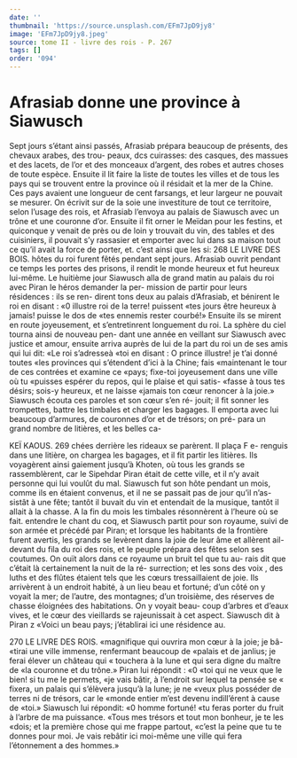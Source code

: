 ```yaml
---
date: ''
thumbnail: 'https://source.unsplash.com/EFm7JpD9jy8'
image: 'EFm7JpD9jy8.jpeg'
source: tome II - livre des rois - P. 267
tags: []
order: '094'
---
```


# Afrasiab donne une province à Siawusch

Sept jours s’étant ainsi passés, Afrasiab prépara
beaucoup de présents, des chevaux arabes, des trou- peaux, dcs cuirasses: des casques, des massues et des lacets, de l’or et des monceaux d’argent, des
robes et autres choses de toute espèce. Ensuite il lit faire la liste de toutes les villes et de tous les pays qui se trouvent entre la province où il résidait et la mer de la Chine. Ces pays avaient une longueur de cent farsangs, et leur largeur ne pouvait se mesurer. On écrivit sur de la soie une investiture de tout ce territoire, selon l’usage des rois, et Afrasiab l’envoya
au palais de Siawusch avec un trône et une couronne
d’or. Ensuite il fit orner le Meïdan pour les festins,
et quiconque y venait de près ou de loin y trouvait
du vin, des tables et des cuisiniers, il pouvait s’y
rassasier et emporter avec lui dans sa maison tout ce qu’il avait la force de porter, et. c’est ainsi que les
si:
268 LE LIVRE DES BOIS.
hôtes du roi furent fêtés pendant sept jours. Afrasiab
ouvrit pendant ce temps les portes des prisons, il rendit le monde heureux et fut heureux lui-même. Le huitième jour Siawusch alla de grand matin au palais du roi avec Piran le héros demander la per- mission de partir pour leurs résidences : ils se ren- dirent tons deux au palais d’Afrasiab, et bénirent le
roi en disant : «0 illustre roi de la terre! puissent «tes jours être heureux à jamais! puisse le dos de «tes ennemis rester courbé!» Ensuite ils se mirent
en route joyeusement, et s’entretinrent longuement du roi.
La sphère du ciel tourna ainsi de nouveau pen- dant une année en veillant sur Siawusch avec justice et amour, ensuite arriva auprès de lui de la part du roi un de ses amis qui lui dit: «Le roi s’adresseà
«toi en disant : O prince illustre! je t’ai donné toutes
«les provinces qui s’étendent d’ici à la Chine; fais «maintenant le tour de ces contrées et examine ce «pays; fixe-toi joyeusement dans une ville où tu «puisses espérer du repos, qui le plaise et qui satis- «fasse à tous tes désirs; sois-y heureux, et ne laisse «jamais ton cœur renoncer à la joie.»
Siawusch écouta ces paroles et son cœur s’en ré-
jouit; il fit sonner les trompettes, battre les timbales et charger les bagages. Il emporta avec lui beaucoup d’armures, de couronnes d’or et de trésors; on pré-
para un grand nombre de litières, et les belles ca-

KEÏ KAOUS. 269 chées derrière les rideaux se parèrent. Il plaça F e-
renguis dans une litière, on chargea les bagages, et il fit partir les litières. Ils voyagèrent ainsi gaiement
jusqu’à Khoten, où tous les grands se rassemblèrent,
car le Sipehdar Piran était de cette ville, et il n’y
avait personne qui lui voulût du mal. Siawusch fut
son hôte pendant un mois, comme ils en étaient
convenus, et il ne se passait pas de jour qu’il n’as-
sistât à une fête; tantôt il buvait du vin et entendait
de la musique, tantôt il allait à la chasse. A la fin
du mois les timbales résonnèrent à l’heure où se fait.
entendre le chant du coq, et Siawusch partit pour
son royaume, suivi de son armée et précédé par
Piran; et lorsque les habitants de la frontière furent
avertis, les grands se levèrent dans la joie de leur
âme et allèrent ail-devant du fila du roi des rois, et
le peuple prépara des fêtes selon ses coutumes. On
ouït alors dans ce royaume un bruit tel que tu au- rais dit que c’était là certainement la nuit de la ré-
surrection; et les sons des voix , des luths et des flûtes étaient tels que les cœurs tressaillaient de joie.
Ils arrivèrent à un endroit habité, à un lieu beau et fortuné; d’un côté on y voyait la mer; de l’autre,
des montagnes; d’un troisième, des réserves de chasse éloignées des habitations. On y voyait beau- coup d’arbres et d’eaux vives, et le cœur des vieillards
se rajeunissait à cet aspect. Siawusch dit à Piran z «Voici un beau pays; j’établirai ici une résidence
au.

270 LE LIVRE DES ROIS. «magnifique qui ouvrira mon cœur à la joie; je bâ-
«tirai une ville immense, renfermant beaucoup de «palais et de janlius; je ferai élever un château qui
« touchera à la lune et qui sera digne du maître de
«la couronne et du trône.» Piran lui répondit : «0
«toi qui ne veux que le bien! si tu me le permets, «je vais bâtir, à l’endroit sur lequel ta pensée se
« fixera, un palais qui s’élèvera jusqu’à la lune; je ne
«veux plus posséder de terres ni de trésors, car le «monde entier m’est devenu indill’érent à cause de
«toi.» Siawusch lui répondit: «0 homme fortuné!
«tu feras porter du fruit à l’arbre de ma puissance. «Tous mes trésors et tout mon bonheur, je te les «dois; et la première chose qui me frappe partout, «c’est la peine que tu te donnes pour moi. Je vais rebâtir ici moi-même une ville qui fera l’étonnement
a des hommes.»
